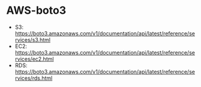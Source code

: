 # AWS-boto3

* S3: https://boto3.amazonaws.com/v1/documentation/api/latest/reference/services/s3.html
* EC2: https://boto3.amazonaws.com/v1/documentation/api/latest/reference/services/ec2.html
* RDS: https://boto3.amazonaws.com/v1/documentation/api/latest/reference/services/rds.html
